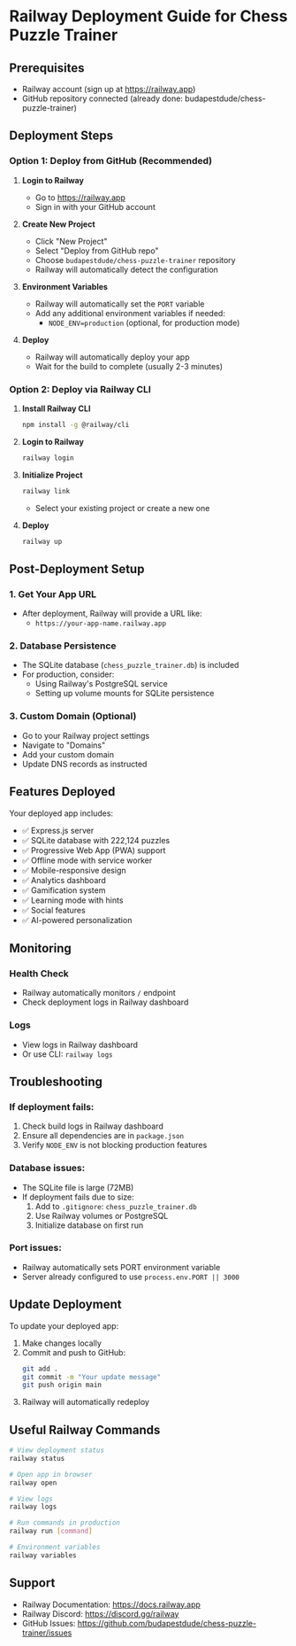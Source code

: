 # Railway Deployment Guide for Chess Puzzle Trainer

## Prerequisites
- Railway account (sign up at https://railway.app)
- GitHub repository connected (already done: budapestdude/chess-puzzle-trainer)

## Deployment Steps

### Option 1: Deploy from GitHub (Recommended)

1. **Login to Railway**
   - Go to https://railway.app
   - Sign in with your GitHub account

2. **Create New Project**
   - Click "New Project"
   - Select "Deploy from GitHub repo"
   - Choose `budapestdude/chess-puzzle-trainer` repository
   - Railway will automatically detect the configuration

3. **Environment Variables**
   - Railway will automatically set the `PORT` variable
   - Add any additional environment variables if needed:
     - `NODE_ENV=production` (optional, for production mode)

4. **Deploy**
   - Railway will automatically deploy your app
   - Wait for the build to complete (usually 2-3 minutes)

### Option 2: Deploy via Railway CLI

1. **Install Railway CLI**
   ```bash
   npm install -g @railway/cli
   ```

2. **Login to Railway**
   ```bash
   railway login
   ```

3. **Initialize Project**
   ```bash
   railway link
   ```
   - Select your existing project or create a new one

4. **Deploy**
   ```bash
   railway up
   ```

## Post-Deployment Setup

### 1. Get Your App URL
- After deployment, Railway will provide a URL like:
  - `https://your-app-name.railway.app`

### 2. Database Persistence
- The SQLite database (`chess_puzzle_trainer.db`) is included
- For production, consider:
  - Using Railway's PostgreSQL service
  - Setting up volume mounts for SQLite persistence

### 3. Custom Domain (Optional)
- Go to your Railway project settings
- Navigate to "Domains"
- Add your custom domain
- Update DNS records as instructed

## Features Deployed

Your deployed app includes:
- ✅ Express.js server
- ✅ SQLite database with 222,124 puzzles
- ✅ Progressive Web App (PWA) support
- ✅ Offline mode with service worker
- ✅ Mobile-responsive design
- ✅ Analytics dashboard
- ✅ Gamification system
- ✅ Learning mode with hints
- ✅ Social features
- ✅ AI-powered personalization

## Monitoring

### Health Check
- Railway automatically monitors `/` endpoint
- Check deployment logs in Railway dashboard

### Logs
- View logs in Railway dashboard
- Or use CLI: `railway logs`

## Troubleshooting

### If deployment fails:
1. Check build logs in Railway dashboard
2. Ensure all dependencies are in `package.json`
3. Verify `NODE_ENV` is not blocking production features

### Database issues:
- The SQLite file is large (72MB)
- If deployment fails due to size:
  1. Add to `.gitignore`: `chess_puzzle_trainer.db`
  2. Use Railway volumes or PostgreSQL
  3. Initialize database on first run

### Port issues:
- Railway automatically sets PORT environment variable
- Server already configured to use `process.env.PORT || 3000`

## Update Deployment

To update your deployed app:
1. Make changes locally
2. Commit and push to GitHub:
   ```bash
   git add .
   git commit -m "Your update message"
   git push origin main
   ```
3. Railway will automatically redeploy

## Useful Railway Commands

```bash
# View deployment status
railway status

# Open app in browser
railway open

# View logs
railway logs

# Run commands in production
railway run [command]

# Environment variables
railway variables
```

## Support

- Railway Documentation: https://docs.railway.app
- Railway Discord: https://discord.gg/railway
- GitHub Issues: https://github.com/budapestdude/chess-puzzle-trainer/issues
